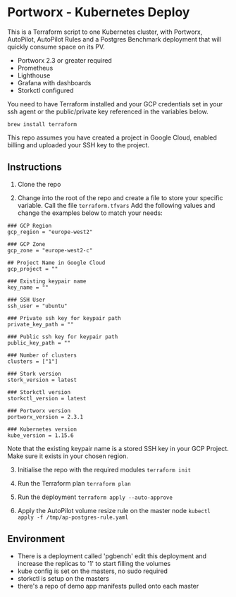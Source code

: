 # Portworx - Kubernetes Deploy
This is a Terraform script to one Kubernetes cluster, with Portworx, AutoPilot, AutoPilot Rules and a Postgres Benchmark deployment that will quickly consume space on its PV.

- Portworx 2.3 or greater required
- Prometheus
- Lighthouse
- Grafana with dashboards
- Storkctl configured 

You need to have Terraform installed and your GCP credentials set in your ssh agent or the public/private key referenced in the variables below.

`brew install terraform`

This repo assumes you have created a project in Google Cloud, enabled billing and uploaded your SSH key to the project.

## Instructions
1. Clone the repo

2. Change into the root of the repo and create a file to store your specific variable. Call the file `terraform.tfvars`
Add the following values and change the examples below to match your needs:
```
### GCP Region
gcp_region = "europe-west2"

### GCP Zone
gcp_zone = "europe-west2-c"

## Project Name in Google Cloud
gcp_project = ""

### Existing keypair name
key_name = ""

### SSH User
ssh_user = "ubuntu"

### Private ssh key for keypair path
private_key_path = ""

### Public ssh key for keypair path
public_key_path = ""

### Number of clusters
clusters = ["1"]

### Stork version
stork_version = latest

### Storkctl version
storkctl_version = latest

### Portworx version
portworx_version = 2.3.1

### Kubernetes version
kube_version = 1.15.6
```
Note that the existing keypair name is a stored SSH key in your GCP Project. Make sure it exists in your chosen region.

3. Initialise the repo with the required modules
`terraform init`

4. Run the Terraform plan
`terraform plan`

5. Run the deployment
`terraform apply --auto-approve`

6. Apply the AutoPilot volume resize rule on the master node
`kubectl apply -f /tmp/ap-postgres-rule.yaml`

## Environment
- There is a deployment called 'pgbench' edit this deployment and increase the replicas to '1' to start filling the volumes
- kube config is set on the masters, no sudo required
- storkctl is setup on the masters
- there's a repo of demo app manifests pulled onto each master
